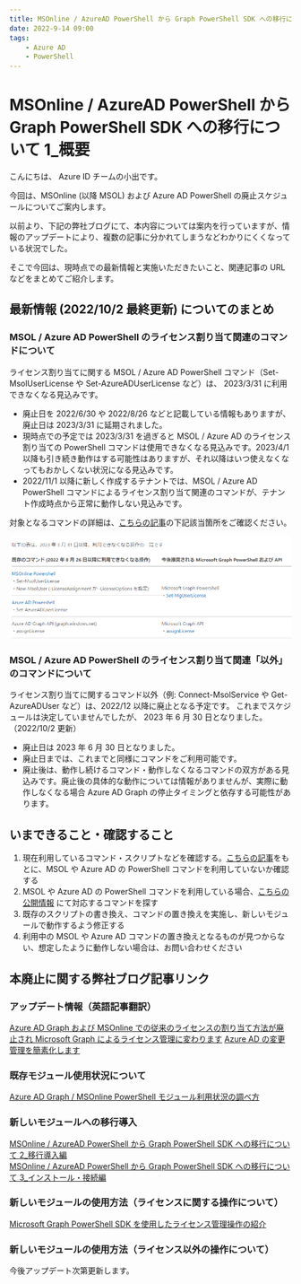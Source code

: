 ```yaml
---
title: MSOnline / AzureAD PowerShell から Graph PowerShell SDK への移行について 1_概要
date: 2022-9-14 09:00
tags:
    - Azure AD
    - PowerShell
---
```



# MSOnline / AzureAD PowerShell から Graph PowerShell SDK への移行について 1_概要

こんにちは、 Azure ID チームの小出です。

今回は、MSOnline (以降 MSOL) および Azure AD PowerShell の廃止スケジュールについてご案内します。

以前より、下記の弊社ブログにて、本内容については案内を行っていますが、情報のアップデートにより、複数の記事に分かれてしまうなどわかりにくくなっている状況でした。

そこで今回は、現時点での最新情報と実施いただきたいこと、関連記事の URL などをまとめてご紹介します。


## 最新情報 (2022/10/2 最終更新) についてのまとめ


### MSOL / Azure AD PowerShell のライセンス割り当て関連のコマンドについて
ライセンス割り当てに関する MSOL / Azure AD PowerShell コマンド（Set-MsolUserLicense や Set-AzureADUserLicense など）は、 2023/3/31 に利用できなくなる見込みです。

- 廃止日を 2022/6/30 や 2022/8/26 などと記載している情報もありますが、廃止日は 2023/3/31 に延期されました。
- 現時点での予定では 2023/3/31 を過ぎると MSOL / Azure AD のライセンス割り当ての PowerShell コマンドは使用できなくなる見込みです。2023/4/1 以降も引き続き動作はする可能性はありますが、それ以降はいつ使えなくなってもおかしくない状況になる見込みです。
- 2022/11/1 以降に新しく作成するテナントでは、MSOL / Azure AD PowerShell コマンドによるライセンス割り当て関連のコマンドが、テナント作成時点から正常に動作しない見込みです。

対象となるコマンドの詳細は、[こちらの記事](https://jpazureid.github.io/blog/azure-active-directory/migrate-your-apps-to-access-the-license-managements/)の下記該当箇所をご確認ください。

![](./azuread-module-retirement1/azuread-modure-retirement1-image1.png)


### MSOL / Azure AD PowerShell のライセンス割り当て関連「以外」のコマンドについて
ライセンス割り当てに関するコマンド以外（例: Connect-MsolService や Get-AzureADUser など）は、2022/12 以降に廃止となる予定です。
これまでスケジュールは決定していませんでしたが、 2023 年 6 月 30 日となりました。（2022/10/2 更新）

- 廃止日は 2023 年 6 月 30 日となりました。
- 廃止日までは、これまでと同様にコマンドをご利用可能です。
- 廃止後は、動作し続けるコマンド・動作しなくなるコマンドの双方がある見込みです。廃止後の具体的な動作については情報がありませんが、実際に動作しなくなる場合 Azure AD Graph の停止タイミングと依存する可能性があります。


## いまできること・確認すること
1. 現在利用しているコマンド・スクリプトなどを確認する。[こちらの記事](https://jpazureid.github.io/blog/azure-active-directory/how-to-determine-depreacated-azuread-msol/)をもとに、MSOL や Azure AD の PowerShell コマンドを利用していないか確認する
2. MSOL や Azure AD の PowerShell コマンドを利用している場合、[こちらの公開情報](https://docs.microsoft.com/en-us/powershell/microsoftgraph/azuread-msoline-cmdlet-map?view=graph-powershell-1.0) にて対応するコマンドを探す
3. 既存のスクリプトの書き換え、コマンドの置き換えを実施し、新しいモジュールで動作するよう修正する
4. 利用中の MSOL や Azure AD コマンドの置き換えとなるものが見つからない、想定したように動作しない場合は、お問い合わせください


##  本廃止に関する弊社ブログ記事リンク
### アップデート情報（英語記事翻訳）
[Azure AD Graph および MSOnline での従来のライセンスの割り当て方法が廃止され Microsoft Graph によるライセンス管理に変わります](https://jpazureid.github.io/blog/azure-active-directory/migrate-your-apps-to-access-the-license-managements/)
[Azure AD の変更管理を簡素化します](https://jpazureid.github.io/blog/azure-active-directory/azure-ad-change-management-simplified/)

### 既存モジュール使用状況について
[Azure AD Graph / MSOnline PowerShell モジュール利用状況の調べ方](https://jpazureid.github.io/blog/azure-active-directory/how-to-determine-depreacated-azuread-msol/)

### 新しいモジュールへの移行導入
[MSOnline / AzureAD PowerShell から Graph PowerShell SDK への移行について 2_移行導入編](https://jpazureid.github.io/blog/azure-active-directory/azuread-module-retirement2/)  
[MSOnline / AzureAD PowerShell から Graph PowerShell SDK への移行について 3_インストール・接続編](https://jpazureid.github.io/blog/azure-active-directory/azuread-module-retirement3/)

### 新しいモジュールの使用方法（ライセンスに関する操作について）
[Microsoft Graph PowerShell SDK を使用したライセンス管理操作の紹介](https://jpazureid.github.io/blog/azure-active-directory/operating-license-with-microsoft-graph/)

### 新しいモジュールの使用方法（ライセンス以外の操作について）
今後アップデート次第更新します。

